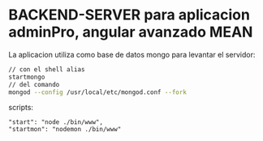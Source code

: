 BACKEND-SERVER para aplicacion adminPro, angular avanzado MEAN
======
La aplicacion utiliza como base de datos mongo para levantar el servidor:
``` bash
// con el shell alias
startmongo
// del comando
mongod --config /usr/local/etc/mongod.conf --fork
```
scripts:
```
"start": "node ./bin/www",
"startmon": "nodemon ./bin/www"
```
